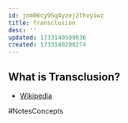 ```yaml
---
id: jnm06cy95q4yzej2thvyiwz
title: Transclusion
desc: ''
updated: 1733140509836
created: 1733140200274
---
```


## What is Transclusion?

- [Wikipedia](https://en.wikipedia.org/wiki/Transclusion)

#NotesConcepts
